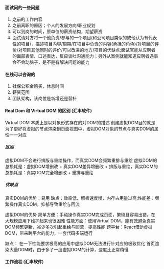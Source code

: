 #### 面试问的一些问题

1. 之前的工作内容
2. 之前离职的原因；个人的发展方向/职业规划
3. 可以到岗的时间，原单位的薪资结构，期望薪资
4. 面试请对方将一个他负责/参与的一个项目(和公司项目类似的或他认为有代表性的项目)，描述项目内容/周期/在项目中负责的内容(承担的角色)/对项目的评价/对项目其他同时的评价/可以改进的地方/项目的优缺点;面试官能从应聘者的面部表情、口述表达，反应谈吐沟通能力；另外从案例就能知道应聘者遇事会不会动脑子，是不是有解决问题的能力

#### 在线可以咨询的

1. 社保公积金购买，休息时间
2. 薪资范围
3. 团队架构，该岗位是新增还是替补

#### Real Dom 和 Virtual DOM 的区别 (汇丰软件)

Virtual DOM 本质上是以对象形式存在的对DOM的描述
创建虚拟DOM目的就是为了更好将虚拟的节点渲染到页面视图中，虚拟DOM对象的节点与真实DOM的属性一一对应

##### 区别

虚拟DOM不会进行排版与重绘操作，而真实DOM会频繁重排与重绘
虚拟DOM的总损耗是：虚拟DOM增删改 + 真实DOM差异增删改 + 排版与重绘，真实DOM的总损耗是：真实DOM完全增删改 + 重排与重绘

##### 优缺点

真实DOM的优势：易用
缺点：效率低，解析速度慢，内存占用量过高;性能差：频繁操作真实DOM，抑郁导致重绘与回流

虚拟DOM的优势
简单方便：手动操作真实DOM完成页面，繁琐且容易出错，在大规模应用下维护起来也很困难
性能方面：使用Virtual DOM，能有效避免真实DOM频繁更新，减少多次引起重绘与回流，提高性能
跨平台：React借助虚拟DOM，带来跨平台的能力，一套代码多端运行

缺点：
在一下性能要求极高的应用中虚拟DOM无法进行针对应的极致优化
首页渲染大量DOM时，由于多了一层虚拟DOM的计算，速度比正常稍慢

#### 工作流程 (汇丰软件)

#### 
